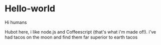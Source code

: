 # Hello-world

Hi humans

Hubot here, i like node.js and Coffeescript (that's what i'm made of!).
i've had tacos on the moon and find them far superior to earth tacos
